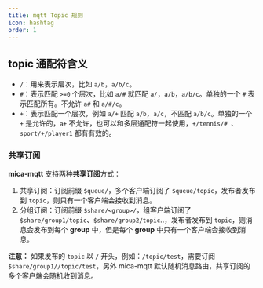 ```yaml
---
title: mqtt Topic 规则
icon: hashtag
order: 1
---
```


## topic 通配符含义
- `/`：用来表示层次，比如 `a/b`，`a/b/c`。
- `#`：表示匹配 `>=0` 个层次，比如 `a/#` 就匹配 `a/`，`a/b`，`a/b/c`。单独的一个 `#` 表示匹配所有。不允许 `a#` 和 `a/#/c`。
- `+`：表示匹配一个层次，例如 `a/+` 匹配 `a/b`，`a/c`，不匹配 `a/b/c`。单独的一个 `+` 是允许的，`a+` 不允许，也可以和多层通配符一起使用，`+/tennis/# `、`sport/+/player1` 都有有效的。

### 共享订阅
**mica-mqtt** 支持两种**共享订阅**方式：

1. 共享订阅：订阅前缀 `$queue/`，多个客户端订阅了 `$queue/topic`，发布者发布到 `topic`，则只有一个客户端会接收到消息。
2. 分组订阅：订阅前缀 `$share/<group>/`，组客户端订阅了 `$share/group1/topic`、`$share/group2/topic`..，发布者发布到 `topic`，则消息会发布到每个 **group** 中，但是每个 **group** 中只有一个客户端会接收到消息。

**注意：** 如果发布的 `topic` 以 `/` 开头，例如：`/topic/test`，需要订阅 `$share/group1//topic/test`，另外 mica-mqtt 默认随机消息路由，共享订阅的多个客户端会随机收到消息。
